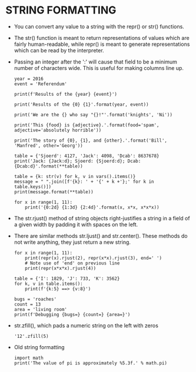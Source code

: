 
# STRING FORMATTING
- You can convert any value to a string with the repr() or str() functions. 
- The str() function is meant to return representations of values which are fairly human-readable, while repr() is meant to generate representations which can be read by the interpreter.
- Passing an integer after the ':' will cause that field to be a minimum number of characters wide. This is useful for making columns line up.

    ```
    year = 2016
    event = 'Referendum'

    print(f'Results of the {year} {event}')

    print('Results of the {0} {1}'.format(year, event))

    print('We are the {} who say "{}!"'.format('knights', 'Ni'))

    print('This {food} is {adjective}.'.format(food='spam', adjective='absolutely horrible'))

    print('The story of {0}, {1}, and {other}.'.format('Bill', 'Manfred', other='Georg'))

    table = {'Sjoerd': 4127, 'Jack': 4098, 'Dcab': 8637678}
    print('Jack: {Jack:d}; Sjoerd: {Sjoerd:d}; Dcab: {Dcab:d}'.format(**table))

    table = {k: str(v) for k, v in vars().items()}
    message = " ".join([f'{k}: ' + '{' + k +'};' for k in table.keys()])
    print(message.format(**table))

    for x in range(1, 11):
        print('{0:2d} {1:3d} {2:4d}'.format(x, x*x, x*x*x))
    ```

- The str.rjust() method of string objects right-justifies a string in a field of a given width by padding it with spaces on the left. 
- There are similar methods str.ljust() and str.center(). These methods do not write anything, they just return a new string.
    ```
    for x in range(1, 11):
        print(repr(x).rjust(2), repr(x*x).rjust(3), end=' ')
        # Note use of 'end' on previous line
        print(repr(x*x*x).rjust(4))

    table = {'I': 1829, 'J': 733, 'K': 3562}
    for k, v in table.items():
        print(f'{k:5} ==> {v:8}')

    bugs = 'roaches'
    count = 13
    area = 'living room'
    print(f'Debugging {bugs=} {count=} {area=}')
    ```

- str.zfill(), which pads a numeric string on the left with zeros
    ```
    '12'.zfill(5)
    ```

- Old string formatting
    ```
    import math
    print('The value of pi is approximately %5.3f.' % math.pi)
    ```
